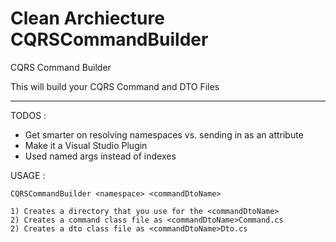 # Clean Archiecture CQRSCommandBuilder
CQRS Command Builder

This will build your CQRS Command and DTO Files

-----
TODOS : 

  - Get smarter on resolving namespaces vs. sending in as an attribute
  - Make it a Visual Studio Plugin
  - Used named args instead of indexes
  
USAGE :

```
CQRSCommandBuilder <namespace> <commandDtoName>

1) Creates a directory that you use for the <commandDtoName>
2) Creates a command class file as <commandDtoName>Command.cs
2) Creates a dto class file as <commandDtoName>Dto.cs
```
  
